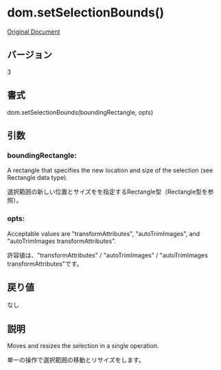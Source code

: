 # dom.setSelectionBounds()

[Original Document](http://help.adobe.com/en_US/fireworks/cs/extend/WS5b3ccc516d4fbf351e63e3d1183c94856c-796b.html)

## バージョン

3

## 書式

dom.setSelectionBounds(boundingRectangle, opts)

## 引数

### boundingRectangle:

A rectangle that specifies the new location and size of the selection (see Rectangle data type).

選択範囲の新しい位置とサイズをを指定するRectangle型（Rectangle型を参照）。

### opts:

Acceptable values are "transformAttributes", "autoTrimImages", and "autoTrimImages transformAttributes".

許容値は、"transformAttributes" / "autoTrimImages" / "autoTrimImages transformAttributes"です。

## 戻り値

なし

## 説明

Moves and resizes the selection in a single operation.

単一の操作で選択範囲の移動とリサイズをします。
